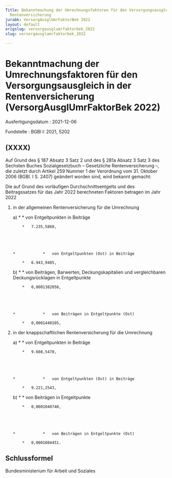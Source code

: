 ```yaml
---
Title: Bekanntmachung der Umrechnungsfaktoren für den Versorgungsausgleich in der
  Rentenversicherung
jurabk: VersorgAusglUmrFaktorBek 2022
layout: default
origslug: versorgausglumrfaktorbek_2022
slug: versorgausglumrfaktorbek_2022

---
```


# Bekanntmachung der Umrechnungsfaktoren für den Versorgungsausgleich in der Rentenversicherung (VersorgAusglUmrFaktorBek 2022)

Ausfertigungsdatum
:   2021-12-06

Fundstelle
:   BGBl I: 2021, 5202


## (XXXX)

Auf Grund des § 187 Absatz 3 Satz 2 und des § 281a Absatz 3 Satz 3 des Sechsten Buches Sozialgesetzbuch – Gesetzliche Rentenversicherung –, die zuletzt durch Artikel 259 Nummer 1 der Verordnung vom 31. Oktober 2006 (BGBl. I S. 2407) geändert worden sind, wird bekannt gemacht:

Die auf Grund des vorläufigen Durchschnittsentgelts und des Beitragssatzes für das Jahr 2022 berechneten Faktoren betragen im Jahr 2022

1.  in der allgemeinen Rentenversicherung für die Umrechnung

    a)
        *            *   von Entgeltpunkten in Beiträge

            *   7.235,5860,





        *            *   von Entgeltpunkten (Ost) in Beiträge

            *   6.943,9405,





    b)
        *            *   von Beiträgen, Barwerten, Deckungskapitalien und
                vergleichbaren Deckungsrücklagen in Entgeltpunkte

            *   0,0001382058,





        *            *   von Beiträgen in Entgeltpunkte (Ost)

            *   0,0001440105,








2.  in der knappschaftlichen Rentenversicherung für die Umrechnung

    a)
        *            *   von Entgeltpunkten in Beiträge

            *   9.608,5470,





        *            *   von Entgeltpunkten (Ost) in Beiträge

            *   9.221,2543,





    b)
        *            *   von Beiträgen in Entgeltpunkte

            *   0,0001040740,





        *            *   von Beiträgen in Entgeltpunkte (Ost)

            *   0,0001084451.











## Schlussformel

Bundesministerium für Arbeit und Soziales

